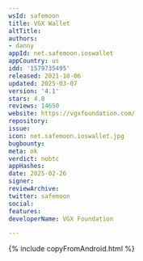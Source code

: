 ```yaml
---
wsId: safemoon
title: VGX Wallet
altTitle: 
authors:
- danny
appId: net.safemoon.ioswallet
appCountry: us
idd: '1579735495'
released: 2021-10-06
updated: 2025-03-07
version: '4.1'
stars: 4.8
reviews: 14650
website: https://vgxfoundation.com/
repository: 
issue: 
icon: net.safemoon.ioswallet.jpg
bugbounty: 
meta: ok
verdict: nobtc
appHashes: 
date: 2025-02-26
signer: 
reviewArchive: 
twitter: safemoon
social: 
features: 
developerName: VGX Foundation

---
```


{% include copyFromAndroid.html %}